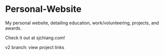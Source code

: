 # Personal-Website
My personal website, detailing education, work/volunteering, projects, and awards.

Check it out at sjchiang.com!



v2 branch: view project links
